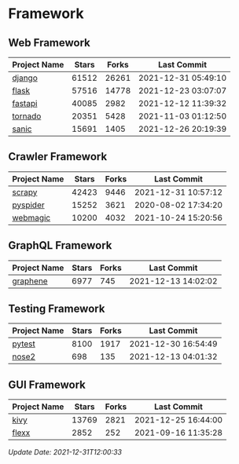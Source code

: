 # Framework

## Web Framework
| Project Name | Stars | Forks | Last Commit |
| ------------ | ----- | ----- | ----------- |
| [django](https://github.com/django/django) | 61512 | 26261 | 2021-12-31 05:49:10 |
| [flask](https://github.com/pallets/flask) | 57516 | 14778 | 2021-12-23 03:07:07 |
| [fastapi](https://github.com/tiangolo/fastapi) | 40085 | 2982 | 2021-12-12 11:39:32 |
| [tornado](https://github.com/tornadoweb/tornado) | 20351 | 5428 | 2021-11-03 01:12:50 |
| [sanic](https://github.com/sanic-org/sanic) | 15691 | 1405 | 2021-12-26 20:19:39 |

## Crawler Framework
| Project Name | Stars | Forks | Last Commit |
| ------------ | ----- | ----- | ----------- |
| [scrapy](https://github.com/scrapy/scrapy) | 42423 | 9446 | 2021-12-31 10:57:12 |
| [pyspider](https://github.com/binux/pyspider) | 15252 | 3621 | 2020-08-02 17:34:20 |
| [webmagic](https://github.com/code4craft/webmagic) | 10200 | 4032 | 2021-10-24 15:20:56 |

## GraphQL Framework
| Project Name | Stars | Forks | Last Commit |
| ------------ | ----- | ----- | ----------- |
| [graphene](https://github.com/graphql-python/graphene) | 6977 | 745 | 2021-12-13 14:02:02 |

## Testing Framework
| Project Name | Stars | Forks | Last Commit |
| ------------ | ----- | ----- | ----------- |
| [pytest](https://github.com/pytest-dev/pytest) | 8100 | 1917 | 2021-12-30 16:54:49 |
| [nose2](https://github.com/nose-devs/nose2) | 698 | 135 | 2021-12-13 04:01:32 |

## GUI Framework
| Project Name | Stars | Forks | Last Commit |
| ------------ | ----- | ----- | ----------- |
| [kivy](https://github.com/kivy/kivy) | 13769 | 2821 | 2021-12-25 16:44:00 |
| [flexx](https://github.com/flexxui/flexx) | 2852 | 252 | 2021-09-16 11:35:28 |

*Update Date: 2021-12-31T12:00:33*
